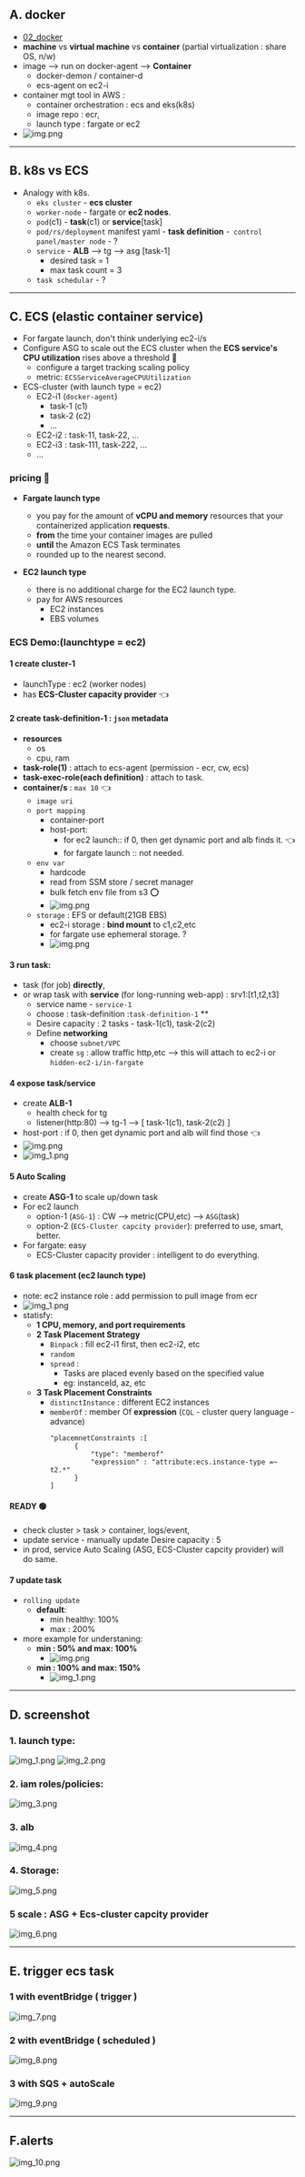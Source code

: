 ## A. docker
- [02_docker](..%2F..%2F02_docker)
- **machine** vs **virtual machine** vs **container** (partial virtualization : share OS, n/w)
- image --> run on docker-agent --> **Container** 
  - docker-demon / container-d
  - ecs-agent on ec2-i
- container mgt tool in AWS : 
  - container orchestration : ecs and eks(k8s)
  - image repo : ecr, 
  - launch type : fargate or ec2
- ![img.png](../99_img/compute/ecs/img.png)

--- 
## B. k8s vs ECS
- Analogy with k8s.
  - `eks cluster` - **ecs cluster**
  - `worker-node` -  fargate or **ec2 nodes**.
  - `pod`(c1) - **task**(c1) or **service**[task]
  - `pod/rs/deployment` manifest yaml - **task definition**
  -` control panel/master node`  - ?
  - `service` - **ALB** --> tg --> asg [task-1]
    - desired task = 1
    - max task count = 3
  - `task schedular` - ?

---
## C. ECS  (elastic container service)
- For fargate launch, don't think underlying ec2-i/s
- Configure ASG to scale out the  ECS cluster when the **ECS service's CPU utilization** rises above a threshold :dart:
  - configure a target tracking scaling policy
  - metric: `ECSServiceAverageCPUUtilization`
- ECS-cluster (with launch type = ec2)
  - EC2-i1 (`docker-agent`) 
    - task-1 (c1)
    - task-2 (c2)
    - ...
  - EC2-i2 : task-11, task-22, ...
  - EC2-i3 : task-111, task-222, ...
  - ...

### pricing :dart:
- **Fargate launch type**
  - you pay for the amount of **vCPU and memory** resources that your containerized application **requests**.
  - **from** the time your container images are pulled 
  - **until** the Amazon ECS Task terminates
  - rounded up to the nearest second. 
  
- **EC2 launch type** 
  - there is no additional charge for the EC2 launch type.
  - pay for AWS resources 
    - EC2 instances 
    - EBS volumes
    
### ECS Demo:(launchtype = ec2)
#### 1 create **cluster-1** 
  - launchType : ec2 (worker nodes)
  - has **ECS-Cluster capacity provider** :point_left:

#### 2 create **task-definition-1** : `json` metadata
  - **resources** 
    - os
    - cpu, ram
  - **task-role(1)** : attach to ecs-agent  (permission - ecr, cw, ecs)
  - **task-exec-role(each definition)** : attach to task.
  - **container/s**  : `max 10` :point_left:
    - `image uri `
    - `port mapping`
      - container-port
      - host-port: 
        - for ec2 launch:: if 0, then get dynamic port and alb finds it.  :point_left:
        - for fargate launch :: not needed.
    - `env var`
      - hardcode
      - read from SSM store / secret manager
      - bulk fetch env file from s3 :o:
      - ![img.png](../99_img/dva/compute/ecs/img.png)
    - `storage` : EFS or default(21GB EBS)
      - ec2-i storage : **bind mount** to c1,c2,etc
      - for fargate use ephemeral storage. ? 
      - ![img.png](../99_img/dva/compute/ecs/img_1.png)

#### 3 **run task**:
  - task (for job) **directly**,  
  - or wrap task with **service** (for long-running web-app) : srv1:[t1,t2,t3]
    - service name - `service-1`
    - choose :  task-definition :`task-definition-1` **
    - Desire capacity : 2 tasks - task-1(c1), task-2(c2)
    - Define **networking**
      - choose `subnet/VPC`
      - create `sg` : allow traffic http,etc --> this will attach to ec2-i or `hidden-ec2-i/in-fargate`

#### 4 **expose** task/service 
- create **ALB-1**
  - health check for tg
  - listener(http:80)  --> tg-1 --> [  task-1(c1), task-2(c2) ]
- host-port : if 0, then get dynamic port and alb will find those  :point_left:
- ![img.png](../99_img/dva/compute/ecs/img_2.png)
- ![img_1.png](../99_img/dva/compute/ecs/img_3.png)
  
#### 5 Auto Scaling 
- create **ASG-1** to scale up/down task 
- For ec2 launch
  - option-1 (`ASG-1`) : CW --> metric(CPU,etc) --> `ASG`(task)
  - option-2 (`ECS-Cluster capcity provider`): preferred to use, smart, better.
- For fargate: easy
  - ECS-Cluster capacity provider : intelligent to do everything.

#### 6 task placement (ec2 launch type)
- note: ec2 instance role : add permission to pull image from ecr
- ![img_1.png](../99_img/dva/compute/ecs/img_4.png)
- statisfy:
  - **1 CPU, memory, and port requirements**
  - **2 Task Placement Strategy**
    - `Binpack` : fill ec2-i1 first, then ec2-i2, etc
    - `random` 
    - `spread` : 
      - Tasks are placed evenly based on the specified value
      - eg: instanceId, az, etc
  - **3 Task Placement Constraints**
    - `distinctInstance` : different EC2 instances
    - `memberOf` :  member Of **expression** (`CQL` - cluster query language - advance)
      ```
      "placemnetConstraints :[
            {
                "type": "memberof"
                "expression" : "attribute:ecs.instance-type =~ t2.*"
            }
      ]
      ```

####  READY :green_circle:
- check cluster > task > container, logs/event,
- update service - manually update Desire capacity : 5
- in prod, service Auto Scaling (ASG, ECS-Cluster capcity provider) will do same.

#### 7 update task
- `rolling update` 
  - **default**:
    - min healthy: 100%
    - max : 200%
- more example for understaning:
  - **min : 50% and max: 100%**
    - ![img.png](../99_img/dva/compute/ecs/img_10.png)
  - **min : 100% and max: 150%**
    - ![img_1.png](../99_img/dva/compute/ecs/img_11.png)

---      
## D. screenshot
### 1. launch type:
![img_1.png](../99_img/compute/ecs/img_1.png) 
![img_2.png](../99_img/compute/ecs/img_2.png)
### 2. iam roles/policies:
![img_3.png](../99_img/compute/ecs/img_3.png)
### 3. alb
![img_4.png](../99_img/compute/ecs/img_4.png)
### 4. Storage:
![img_5.png](../99_img/compute/ecs/img_5.png)
### 5 scale : ASG + Ecs-cluster capcity provider
![img_6.png](../99_img/compute/ecs/img_6.png)

--- 
## E. trigger ecs task
### 1 with eventBridge ( trigger )
![img_7.png](../99_img/compute/ecs/img_7.png)
### 2 with eventBridge ( scheduled )
![img_8.png](../99_img/compute/ecs/img_8.png)
### 3 with SQS + autoScale
![img_9.png](../99_img/compute/ecs/img_9.png)

---
## F.alerts
![img_10.png](../99_img/compute/ecs/img_10.png)

